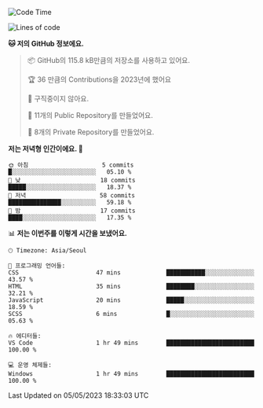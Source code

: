  <!--START_SECTION:waka-->
![Code Time](http://img.shields.io/badge/Code%20Time-17%20hrs%201%20min-blue)

![Lines of code](https://img.shields.io/badge/%EC%A0%80%EB%8A%94%20%EC%97%AC%ED%83%9C%EA%B9%8C%EC%A7%80%20-3.5%20million%20%EC%A4%84%EC%9D%98%20%EC%BD%94%EB%93%9C%EB%A5%BC%20%EC%9E%91%EC%84%B1%ED%96%88%EC%96%B4%EC%9A%94.-blue)

**🐱 저의 GitHub 정보에요.** 

> 📦 GitHub의 115.8 kB만큼의 저장소를 사용하고 있어요. 
 > 
> 🏆 36 만큼의 Contributions을 2023년에 했어요
 > 
> 🚫 구직중이지 않아요.
 > 
> 📜 11개의 Public Repository를 만들었어요. 
 > 
> 🔑 8개의 Private Repository를 만들었어요. 
 > 
**저는 저녁형 인간이에요. 🦉** 

```text
🌞 아침                     5 commits           █░░░░░░░░░░░░░░░░░░░░░░░░   05.10 % 
🌆 낮　                     18 commits          █████░░░░░░░░░░░░░░░░░░░░   18.37 % 
🌃 저녁                     58 commits          ███████████████░░░░░░░░░░   59.18 % 
🌙 밤　                     17 commits          ████░░░░░░░░░░░░░░░░░░░░░   17.35 % 
```


📊 **저는 이번주를 이렇게 시간을 보냈어요.** 

```text
🕑︎ Timezone: Asia/Seoul

💬 프로그래밍 언어들: 
CSS                      47 mins             ███████████░░░░░░░░░░░░░░   43.57 % 
HTML                     35 mins             ████████░░░░░░░░░░░░░░░░░   32.21 % 
JavaScript               20 mins             █████░░░░░░░░░░░░░░░░░░░░   18.59 % 
SCSS                     6 mins              █░░░░░░░░░░░░░░░░░░░░░░░░   05.63 % 

🔥 에디터들: 
VS Code                  1 hr 49 mins        █████████████████████████   100.00 % 

💻 운영 체제들: 
Windows                  1 hr 49 mins        █████████████████████████   100.00 % 
```


 Last Updated on 05/05/2023 18:33:03 UTC
<!--END_SECTION:waka-->
